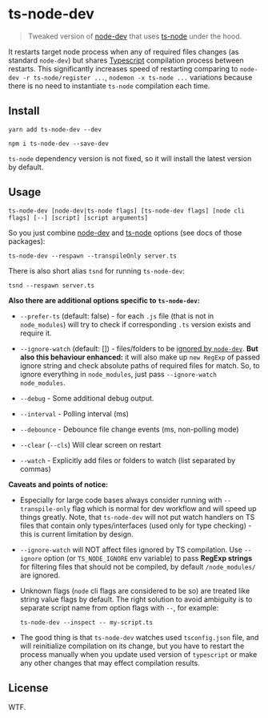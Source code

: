# ts-node-dev

> Tweaked version of [node-dev](https://github.com/fgnass/node-dev) that uses [ts-node](https://github.com/TypeStrong/ts-node) under the hood.

It restarts target node process when any of required files changes (as standard `node-dev`) but shares [Typescript](https://github.com/Microsoft/TypeScript/) compilation process between restarts. This significantly increases speed of restarting comparing to `node-dev -r ts-node/register ...`, `nodemon -x ts-node ...` variations because there is no need to instantiate `ts-node` compilation each time.

## Install

```
yarn add ts-node-dev --dev
```

```
npm i ts-node-dev --save-dev
```

`ts-node` dependency version is not fixed, so it will install the latest version by default.

## Usage

```
ts-node-dev [node-dev|ts-node flags] [ts-node-dev flags] [node cli flags] [--] [script] [script arguments]
```

So you just combine [node-dev](https://github.com/fgnass/node-dev) and [ts-node](https://github.com/TypeStrong/ts-node) options (see docs of those packages):

```
ts-node-dev --respawn --transpileOnly server.ts
```

There is also short alias `tsnd` for running `ts-node-dev`:

```
tsnd --respawn server.ts
```

**Also there are additional options specific to `ts-node-dev`:**

- `--prefer-ts` (default: false) - for each `.js` file (that is not in `node_modules`) will try to check if corresponding `.ts` version exists and require it.
- `--ignore-watch` (default: []) - files/folders to be [ignored by `node-dev`](https://github.com/fgnass/node-dev#ignore-paths). **But also this behaviour enhanced:** it will also make up `new RegExp` of passed ignore string and check absolute paths of required files for match.
  So, to ignore everything in `node_modules`, just pass `--ignore-watch node_modules`.

- `--debug` - Some additional debug output.
- `--interval` - Polling interval (ms)
- `--debounce` - Debounce file change events (ms, non-polling mode)
- `--clear` (`--cls`) Will clear screen on restart
- `--watch` - Explicitly add files or folders to watch (list separated by commas)

**Caveats and points of notice:**

- Especially for large code bases always consider running with `--transpile-only` flag which is normal for dev workflow and will speed up things greatly. Note, that `ts-node-dev` will not put watch handlers on TS files that contain only types/interfaces (used only for type checking) - this is current limitation by design.

- `--ignore-watch` will NOT affect files ignored by TS compilation. Use `--ignore` option (or `TS_NODE_IGNORE` env variable) to pass **RegExp strings** for filtering files that should not be compiled, by default `/node_modules/` are ignored.

- Unknown flags (`node` cli flags are considered to be so) are treated like string value flags by default. The right solution to avoid ambiguity is to separate script name from option flags with `--`, for example:

  ```
  ts-node-dev --inspect -- my-script.ts
  ```

- The good thing is that `ts-node-dev` watches used `tsconfig.json` file, and will reinitialize compilation on its change, but you have to restart the process manually when you update used version of `typescript` or make any other changes that may effect compilation results.

## License

WTF.
